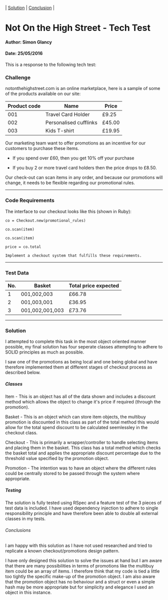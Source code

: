 | [Solution](https://github.com/SimonGlancy/NOTHS_tech_test#solution) | [Conclusion](https://github.com/SimonGlancy/NOTHS_tech_test#conclusion) |

# Not On the High Street - Tech Test

#### Author: Simon Glancy
#### Date: 25/05/2016

This is a response to the following tech test:

### Challenge

notonthehighstreet.com is an online marketplace, here is a sample of some of the products available on our site:

| Product code | Name | Price |
|---|---|---|
| 001 | Travel Card Holder | £9.25 |
| 002 | Personalised cufflinks | £45.00 |
| 003 | Kids T-shirt | £19.95 |

Our marketing team want to offer promotions as an incentive for our customers to purchase these items.

* If you spend over £60, then you get 10% off your purchase

* If you buy 2 or more travel card holders then the price drops to £8.50.

Our check-out can scan items in any order, and because our promotions will change, it needs to be flexible regarding our promotional rules.

---------------
### Code Requirements

The interface to our checkout looks like this (shown in Ruby):
```
co = Checkout.new(promotional_rules)

co.scan(item)

co.scan(item)

price = co.total

Implement a checkout system that fulfills these requirements.

```
----------

### Test Data
|No. | Basket | Total price expected |
|---|---|---|
| 1 | 001,002,003 | £66.78 |
| 2 | 001,003,001 | £36.95 |
| 3 | 001,002,001,003 | £73.76 |

---------

### Solution

I attempted to complete this task in the most object oriented manner possible, my final solution has four seperate classes attempting to adhere to SOLID principles as much as possible.

I saw one of the promotions as being local and one being global and have therefore implemented them at different stages of checkout process as described below.

##### Classes

Item - This is an object has all of the data shown and includes a discount method which allows the object to change it's price if required (through the promotion).

Basket - This is an object which can store item objects, the multibuy promotion is discounted in this class as part of the total method this would allow for the total spend discount to be calculated seemlessley in the checkout class.

Checkout - This is primarily a wrapper/controller to handle selecting items and placing them in the basket. This class has a total method which checks the basket total and applies the appropriate discount percentage due to the threshold value specified by the promotion object.

Promotion - The intention was to have an object where the different rules could be centrally stored to be passed through the system where appropriate.

##### Testing

The solution is fully tested using RSpec and a feature test of the 3 pieces of test data is included. I have used dependency injection to adhere to single responsibility principle and have therefore been able to double all external classes in my tests.

###### Conclusions

I am happy with this solution as I have not used researched and tried to replicate a known checkout/promotions design pattern.

I have only designed this solution to solve the issues at hand but I am aware that there are many possibilities in terms of promotions like the multibuy item could be an array of items. I therefore think that my code is tied a little too tightly the specific make-up of the promotion object. I am also aware that the promotion object has no behaviour and a struct or even a simple hash may be more appropriate but for simplicity and elegance I used an object in this instance.
